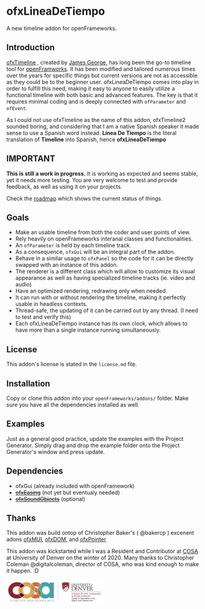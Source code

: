 # ofxLineaDeTiempo

A new timeline addon for openFrameworks.

## Introduction


[ofxTimeline](https://github.com/YCAMInterlab/ofxTimeline) , created by [James George](https://github.com/obviousjim/),  has long been the go-to timeline tool for [openFramworks](https://openframeworks.cc/). It has been modified and tailored numerous times over the years for specific things but current versions are not as accessible as they could be to the beginner user. ofxLineaDeTiempo comes into play in order to fulfill this need, making it easy to anyone to easily utilize a functional timeline with both basic and advanced features. The key is that it requires minimal coding and is deeply connected with `ofParameter` and `ofEvent`.

As I could not use ofxTimeline as the name of this addon, ofxTimeline2 sounded boring, and considering that I am a native Spanish speaker it made sense to use a Spanish word instead. **Línea De Tiempo** is the literal translation of **Timeline** into Spanish, hence **ofxLineaDeTiempo**

## IMPORTANT
**This is still a work in progress.** It is working as expected and seems stable, yet it needs more testing. You are very welcome to test and provide feedback, as well as using it on your projects.

Check the [roadmap](https://github.com/roymacdonald/ofxLineaDeTiempo/issues/1) which shows the current status of things.


## Goals

* Make an usable timeline from both the coder and user points of view.
* Rely heavily on openFrameworks interanal classes and functionalities.
* An `ofParameter` is held by each timeline track.
* As a consequence, `ofxGui` will be an integral part of the addon.
* Behave in a similar usage to `ofxPanel` so the code for it can be directly swapped with an instance of this addon.
* The renderer is a different class which will allow to customize its visual appearance as well as having specialized timeline tracks (ie. video and audio)
* Have an optimized rendering, redrawing only when needed. 
* It can run with or without rendering the timeline, making it perfectly usable in headless contexts.
* Thread-safe, the updating of it can be carried out by any thread. (I need to test and verify this)
* Each ofxLineaDeTiempo instance has its own clock, which allows to have more than a single instance running simultaneously. 

## License

This addon's license is stated in the `license.md` file.

## Installation

Copy or clone this addon into your `openFrameworks/addons/` folder.
Make sure you have all the dependencies installed as well.

## Examples

Just as a general good practice, update the examples with the Project Generator. Simply drag and drop the example folder onto the Project Generator's window and press update.

## Dependencies

* ofxGui (already included with openFramework)
* [~~ofxEasing~~](https://github.com/arturoc/ofxEasing) (not yet but eventualy needed)
* [~~ofxSoundObjects~~](github.com/roymacdonald/ofxSoundObjects/) (optional)

## Thanks
This addon was build ontop of Christopher Baker's ( @bakercp ) excenent adons [ofxMUI](https://github.com/bakercp/ofxMUI), [ofxDOM](https://github.com/bakercp/ofxDOM), and [ofxPointer](https://github.com/bakercp/ofxPointer)

This addon was kickstarted while I was a Resident and Contributor at [COSA](https://www.du.edu/ahss/opensourcearts/) at University of Denver on the winter of 2020. Many thanks to Christopher Coleman @digitalcoleman, director of COSA, who was kind enough to make it happen. :D

<img src="./imgs/COSALogo.png" alt="COSA Logo" width="50%"/>





